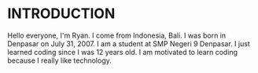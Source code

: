 # INTRODUCTION
Hello everyone, I'm Ryan. I come from Indonesia, Bali. I was born in Denpasar on July 31, 2007. I am a student at SMP Negeri 9 Denpasar. I just learned coding since I was 12 years old. I am motivated to learn coding because I really like technology.
